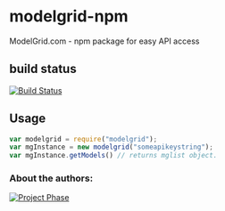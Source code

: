 # modelgrid-npm
ModelGrid.com - npm package for easy API access

## build status
[![Build Status](https://travis-ci.org/modelgrid/modelgrid-npm.svg?branch=master)](https://travis-ci.org/modelgrid/modelgrid-npm)


## Usage

```javascript
var modelgrid = require("modelgrid");
var mgInstance = new modelgrid("someapikeystring");
var mgInstance.getModels() // returns mglist object.
```

### About the authors:
[![Project Phase](https://mediaserve.lossless.digital/lossless.com/img/createdby_github.svg)](https://lossless.com/)
